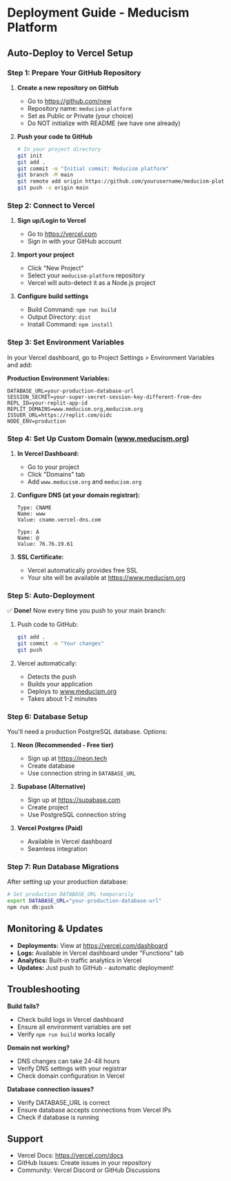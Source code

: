 # Deployment Guide - Meducism Platform

## Auto-Deploy to Vercel Setup

### Step 1: Prepare Your GitHub Repository

1. **Create a new repository on GitHub**
   - Go to https://github.com/new
   - Repository name: `meducism-platform`
   - Set as Public or Private (your choice)
   - Do NOT initialize with README (we have one already)

2. **Push your code to GitHub**
   ```bash
   # In your project directory
   git init
   git add .
   git commit -m "Initial commit: Meducism platform"
   git branch -M main
   git remote add origin https://github.com/yourusername/meducism-platform.git
   git push -u origin main
   ```

### Step 2: Connect to Vercel

1. **Sign up/Login to Vercel**
   - Go to https://vercel.com
   - Sign in with your GitHub account

2. **Import your project**
   - Click "New Project"
   - Select your `meducism-platform` repository
   - Vercel will auto-detect it as a Node.js project

3. **Configure build settings**
   - Build Command: `npm run build`
   - Output Directory: `dist`
   - Install Command: `npm install`

### Step 3: Set Environment Variables

In your Vercel dashboard, go to Project Settings > Environment Variables and add:

**Production Environment Variables:**
```
DATABASE_URL=your-production-database-url
SESSION_SECRET=your-super-secret-session-key-different-from-dev
REPL_ID=your-replit-app-id
REPLIT_DOMAINS=www.meducism.org,meducism.org
ISSUER_URL=https://replit.com/oidc
NODE_ENV=production
```

### Step 4: Set Up Custom Domain (www.meducism.org)

1. **In Vercel Dashboard:**
   - Go to your project
   - Click "Domains" tab
   - Add `www.meducism.org` and `meducism.org`

2. **Configure DNS (at your domain registrar):**
   ```
   Type: CNAME
   Name: www
   Value: cname.vercel-dns.com

   Type: A
   Name: @
   Value: 76.76.19.61
   ```

3. **SSL Certificate:**
   - Vercel automatically provides free SSL
   - Your site will be available at https://www.meducism.org

### Step 5: Auto-Deployment

✅ **Done!** Now every time you push to your main branch:

1. Push code to GitHub:
   ```bash
   git add .
   git commit -m "Your changes"
   git push
   ```

2. Vercel automatically:
   - Detects the push
   - Builds your application
   - Deploys to www.meducism.org
   - Takes about 1-2 minutes

### Step 6: Database Setup

You'll need a production PostgreSQL database. Options:

1. **Neon (Recommended - Free tier)**
   - Sign up at https://neon.tech
   - Create database
   - Use connection string in `DATABASE_URL`

2. **Supabase (Alternative)**
   - Sign up at https://supabase.com
   - Create project
   - Use PostgreSQL connection string

3. **Vercel Postgres (Paid)**
   - Available in Vercel dashboard
   - Seamless integration

### Step 7: Run Database Migrations

After setting up your production database:

```bash
# Set production DATABASE_URL temporarily
export DATABASE_URL="your-production-database-url"
npm run db:push
```

## Monitoring & Updates

- **Deployments:** View at https://vercel.com/dashboard
- **Logs:** Available in Vercel dashboard under "Functions" tab
- **Analytics:** Built-in traffic analytics in Vercel
- **Updates:** Just push to GitHub - automatic deployment!

## Troubleshooting

**Build fails?**
- Check build logs in Vercel dashboard
- Ensure all environment variables are set
- Verify `npm run build` works locally

**Domain not working?**
- DNS changes can take 24-48 hours
- Verify DNS settings with your registrar
- Check domain configuration in Vercel

**Database connection issues?**
- Verify DATABASE_URL is correct
- Ensure database accepts connections from Vercel IPs
- Check if database is running

## Support

- Vercel Docs: https://vercel.com/docs
- GitHub Issues: Create issues in your repository
- Community: Vercel Discord or GitHub Discussions